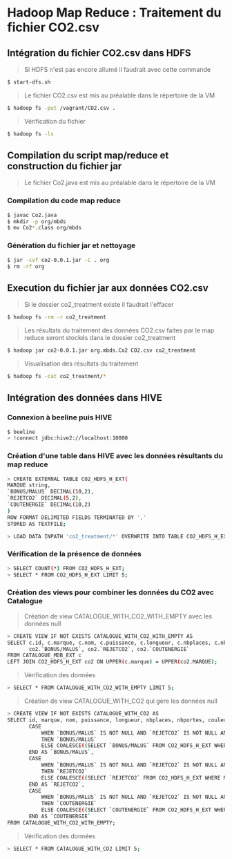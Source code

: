 # Hadoop Map Reduce : Traitement du fichier CO2.csv

## Intégration du fichier CO2.csv dans HDFS

> Si HDFS n'est pas encore allumé il faudrait avec cette commande 

```bash
$ start-dfs.sh
```
> Le fichier CO2.csv est mis au préalable dans le répertoire de la VM

```bash
$ hadoop fs -put /vagrant/CO2.csv .
```
> Vérification du fichier 

```bash
$ hadoop fs -ls
```

## Compilation du script map/reduce et construction du fichier jar

> Le fichier Co2.java est mis au préalable dans le répertoire de la VM

### Compilation du code map reduce

```bash
$ javac Co2.java
$ mkdir -p org/mbds
$ mv Co2*.class org/mbds
```

### Génération du fichier jar et nettoyage

```bash
$ jar -cvf co2-0.0.1.jar -C . org
$ rm -rf org
```

## Execution du fichier jar aux données CO2.csv
> Si le dossier co2_treatment existe il faudrait l'effacer 

```bash
$ hadoop fs -rm -r co2_treatment
```
> Les résultats du traitement des données CO2.csv faites par le map reduce seront stockés dans le dossier co2_treatment

```bash
$ hadoop jar co2-0.0.1.jar org.mbds.Co2 CO2.csv co2_treatment
```

> Visualisation des résultats du traitement 

```bash
$ hadoop fs -cat co2_treatment/*
```

## Intégration des données dans HIVE

### Connexion à beeline puis HIVE

```bash
$ beeline
> !connect jdbc:hive2://localhost:10000
```

### Création d'une table dans HIVE avec les données résultants du map reduce

```bash
> CREATE EXTERNAL TABLE CO2_HDFS_H_EXT(
MARQUE string,
`BONUS/MALUS` DECIMAL(10,2),
`REJETCO2` DECIMAL(5,2),
`COUTENERGIE` DECIMAL(10,2)
)
ROW FORMAT DELIMITED FIELDS TERMINATED BY ','
STORED AS TEXTFILE;

> LOAD DATA INPATH 'co2_treatment/*' OVERWRITE INTO TABLE CO2_HDFS_H_EXT;
```

### Vérification de la présence de données 

```bash
> SELECT COUNT(*) FROM CO2_HDFS_H_EXT;
> SELECT * FROM CO2_HDFS_H_EXT LIMIT 5;
```

### Création des views pour combiner les données du CO2 avec Catalogue

> Création de view CATALOGUE_WITH_CO2_WITH_EMPTY avec les données null
```bash
> CREATE VIEW IF NOT EXISTS CATALOGUE_WITH_CO2_WITH_EMPTY AS
SELECT c.id, c.marque, c.nom, c.puissance, c.longueur, c.nbplaces, c.nbportes, c.couleur, c.occasion, c.prix, 
       co2.`BONUS/MALUS`, co2.`REJETCO2`, co2.`COUTENERGIE`
FROM CATALOGUE_MDB_EXT c
LEFT JOIN CO2_HDFS_H_EXT co2 ON UPPER(c.marque) = UPPER(co2.MARQUE);
```
> Vérification des données
```bash
> SELECT * FROM CATALOGUE_WITH_CO2_WITH_EMPTY LIMIT 5;
```
> Création de view CATALOGUE_WITH_CO2 qui gère les données null
```bash
> CREATE VIEW IF NOT EXISTS CATALOGUE_WITH_CO2 AS
SELECT id, marque, nom, puissance, longueur, nbplaces, nbportes, couleur, occasion, prix,
       CASE
           WHEN `BONUS/MALUS` IS NOT NULL AND `REJETCO2` IS NOT NULL AND `COUTENERGIE` IS NOT NULL
           THEN `BONUS/MALUS`
           ELSE COALESCE((SELECT `BONUS/MALUS` FROM CO2_HDFS_H_EXT WHERE MARQUE IS NULL LIMIT 1), 0)
       END AS `BONUS/MALUS`,
       CASE
           WHEN `BONUS/MALUS` IS NOT NULL AND `REJETCO2` IS NOT NULL AND `COUTENERGIE` IS NOT NULL
           THEN `REJETCO2`
           ELSE COALESCE((SELECT `REJETCO2` FROM CO2_HDFS_H_EXT WHERE MARQUE IS NULL LIMIT 1), 0)
       END AS `REJETCO2`,
       CASE
           WHEN `BONUS/MALUS` IS NOT NULL AND `REJETCO2` IS NOT NULL AND `COUTENERGIE` IS NOT NULL
           THEN `COUTENERGIE`
           ELSE COALESCE((SELECT `COUTENERGIE` FROM CO2_HDFS_H_EXT WHERE MARQUE IS NULL LIMIT 1), 0)
       END AS `COUTENERGIE`
FROM CATALOGUE_WITH_CO2_WITH_EMPTY;
```

> Vérification des données
```bash
> SELECT * FROM CATALOGUE_WITH_CO2 LIMIT 5;
```